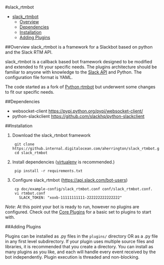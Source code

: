 #slack_rtmbot

 * [slack_rtmbot](#ig_skynet)
   * [Overview](#overview)
   * [Dependencies](#dependencies)
   * [Installation](#installation)
   * [Adding Plugins](#adding-plugins)


##Overview
slack_rtmbot is a framework for a Slackbot based on python and the Slack RTM API. 

slack_rtmbot is a callback based bot framework designed to be modified and extended to fit your specific needs. The plugins architecture should be familiar to anyone with knowledge to the [Slack API](https://api.slack.com) and Python. The configuration file format is YAML.

The code started as a fork of [Python rtmbot](https://github.com/slackhq/python-rtmbot) but underwent some changes to fit our specific needs.


##Dependencies

* websocket-client https://pypi.python.org/pypi/websocket-client/
* python-slackclient https://github.com/slackhq/python-slackclient

##Installation


1. Download the slack_rtmbot framework

        git clone https://github.internal.digitalocean.com/aherrington/slack_rtmbot.git
        cd slack_rtmbot

2. Install dependencies ([virtualenv](http://virtualenv.readthedocs.org/en/latest/) is recommended.)

        pip install -r requirements.txt

3. Configure slack_rtmbot (https://api.slack.com/bot-users)
        
        cp doc/example-config/slack_rtmbot.conf conf/slack_rtmbot.conf.
        vi rtmbot.conf
          SLACK_TOKEN: "xoxb-11111111111-222222222222222"

*Note*: At this point your bot is ready to run, however no plugins are configured. Check out the [Core Plugins](https://github.com/andrewthetechie/slack_rtmbot_core_plugins) for a basic set to plugins to start with.

##Adding Plugins

Plugins can be installed as .py files in the ```plugins/``` directory OR as a .py file in any first level subdirectory. If your plugin uses multiple source files and libraries, it is recommended that you create a directory. You can install as many plugins as you like, and each will handle every event received by the bot independently. Plugin execution is threaded and non-blocking.

